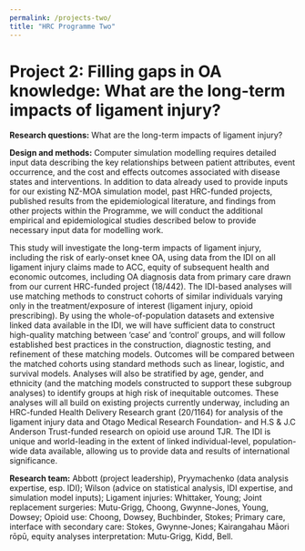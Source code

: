 ```yaml
---
permalink: /projects-two/
title: "HRC Programme Two"
---
```


# Project 2: Filling gaps in OA knowledge: What are the long-term impacts of ligament injury?

**Research questions:** What are the long-term impacts of ligament injury? 

**Design and methods:** Computer simulation modelling requires detailed input data describing the key relationships between patient attributes, event occurrence, and the cost and effects outcomes associated with disease states and interventions. In addition to data already used to provide inputs for our existing NZ-MOA simulation model, past HRC-funded projects, published results from the epidemiological literature, and findings from other projects within the Programme, we will conduct the additional empirical and epidemiological studies described below to provide necessary input data for modelling work. 

This study will investigate the long-term impacts of ligament injury, including the risk of early-onset knee OA, using data from the IDI on all ligament injury claims made to ACC, equity of subsequent health and economic outcomes, including OA diagnosis data from primary care drawn from our current HRC-funded project (18/442). The IDI-based analyses will use matching methods to construct cohorts of similar individuals varying only in the treatment/exposure of interest (ligament injury, opioid prescribing). By using the whole-of-population datasets and extensive linked data available in the IDI, we will have sufficient data to construct high-quality matching between ‘case’ and ‘control’ groups, and will follow established best practices in the construction, diagnostic testing, and refinement of these matching models. Outcomes will be compared between the matched cohorts using standard methods such as linear, logistic, and survival models. Analyses will also be stratified by age, gender, and ethnicity (and the matching models constructed to support these subgroup analyses) to identify groups at high risk of inequitable outcomes. These analyses will all build on existing projects currently underway, including an HRC-funded Health Delivery Research grant (20/1164) for analysis of the ligament injury data and Otago Medical Research Foundation- and H.S & J.C Anderson Trust-funded research on opioid use around TJR. The IDI is unique and world-leading in the extent of linked individual-level, population-wide data available, allowing us to provide data and results of international significance.

**Research team:** Abbott (project leadership), Pryymachenko (data analysis expertise, esp. IDI); Wilson (advice on statistical analysis, IDI expertise, and simulation model inputs); Ligament injuries: Whittaker, Young; Joint replacement surgeries: Mutu-Grigg, Choong, Gwynne-Jones, Young, Dowsey; Opioid use: Choong, Dowsey, Buchbinder, Stokes; Primary care, interface with secondary care: Stokes, Gwynne-Jones; Kairangahau Māori rōpū, equity analyses interpretation: Mutu-Grigg, Kidd, Bell.
